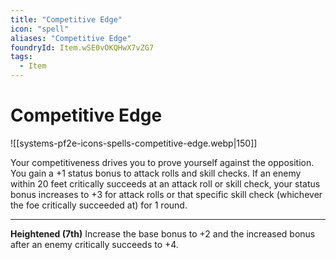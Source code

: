 ```yaml
---
title: "Competitive Edge"
icon: "spell"
aliases: "Competitive Edge"
foundryId: Item.wSE0vOKQHwX7vZG7
tags:
  - Item
---
```


# Competitive Edge
![[systems-pf2e-icons-spells-competitive-edge.webp|150]]

Your competitiveness drives you to prove yourself against the opposition. You gain a +1 status bonus to attack rolls and skill checks. If an enemy within 20 feet critically succeeds at an attack roll or skill check, your status bonus increases to +3 for attack rolls or that specific skill check (whichever the foe critically succeeded at) for 1 round.

* * *

**Heightened (7th)** Increase the base bonus to +2 and the increased bonus after an enemy critically succeeds to +4.
